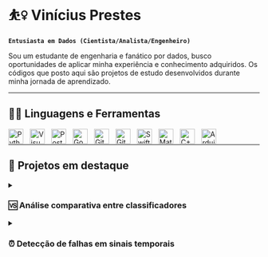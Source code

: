 # ⛹️‍♀️ Vinícius Prestes
**`Entusiasta em Dados (Cientista/Analista/Engenheiro)`**

Sou um estudante de engenharia e fanático por dados, busco oportunidades de aplicar minha experiência e conhecimento adquiridos.
Os códigos que posto aqui são projetos de estudo desenvolvidos durante minha jornada de aprendizado.

---

## 👨‍💻 Linguagens e Ferramentas

<img align="left" alt="Python" width="30px" style="padding-right:10px;" src="https://cdn.jsdelivr.net/gh/devicons/devicon/icons/python/python-original.svg" />
<img align="left" alt="VisualStudioCode" width="30px" style="padding-right:10px;" src="https://cdn.jsdelivr.net/gh/devicons/devicon/icons/visualstudio/visualstudio-plain.svg" />
<img align="left" alt="PostgreSQL" width="30px" style="padding-right:10px;" src="https://cdn.jsdelivr.net/gh/devicons/devicon/icons/postgresql/postgresql-original.svg" />     
<img align="left" alt="GoogleCloud" width="30px" style="padding-right:10px;"  src="https://cdn.jsdelivr.net/gh/devicons/devicon/icons/googlecloud/googlecloud-original.svg" />
<img align="left" alt="Git" width="30px" style="padding-right:10px;" src="https://cdn.jsdelivr.net/gh/devicons/devicon/icons/git/git-original.svg" />
<img align="left" alt="GitHub" width="30px" style="padding-right:10px;" src="https://cdn.jsdelivr.net/gh/devicons/devicon/icons/github/github-original.svg" />
<img align="left" alt="Swift" width="30px" style="padding-right:10px;" src="https://cdn.jsdelivr.net/gh/devicons/devicon/icons/swift/swift-original.svg" />
<img align="left" alt="Matlab" width="30px" style="padding-right:10px;" src="https://cdn.jsdelivr.net/gh/devicons/devicon/icons/matlab/matlab-original.svg" />
<img align="left" alt="C++" width="30px" style="padding-right:10px;" src="https://cdn.jsdelivr.net/gh/devicons/devicon/icons/cplusplus/cplusplus-line.svg" />
<img align="left" alt="Arduino" width="30px" style="padding-right:10px;" src="https://cdn.jsdelivr.net/gh/devicons/devicon/icons/arduino/arduino-original-wordmark.svg" />
<br />

---

## 🚀 Projetos em destaque

<details>
 <summary><h3>🆚 Análise comparativa entre classificadores </h3></summary>
   Este foi meu primeiro projeto em Ciência de Dados, no qual promovi uma comparação de acurácia entre dois classificadores clássicos, KNearestNeighbor e RandomForestClassifier, aplicados em cinco conjuntos de dados distintos.
Os dados utilizados foram coletados do Kaggle, abrangendo temáticas diversas, desde informações sobre saúde pública até dados relacionados a aplicativos de Android. Após a obtenção desses conjuntos de dados, procedi com sua análise e preparação para a fase de treinamento e teste dos classificadores.
Posteriormente, conduzi uma análise estatística minuciosa sobre a acurácia alcançada pelos classificadores. Vale destacar que um deles obteve um desempenho significativamente superior. Alguma aposta sobre qual foi? 👀

   #
   
  **Competências aplicadas nesse projeto:**
  * Busca por dados na plataforma Kaggle
  * Carregamento de Dados no Google Colab
  * Análise Exploratória de Dados
  * Construção de Modelos de Classificação
  * Validação cruzada de Classificadores
  * Análise estatística de resultados
</details>

<details>
 <summary><h3>⏰ Detecção de falhas em sinais temporais </h3></summary>
Este projeto de Ciência de Dados envolveu a classificação de sinais que indicam o funcionamento normal e a presença de falhas de desbalanceamento de 6g em máquinas rotativas. Utilizei os dados provenientes da base de dados Machinery Fault Database (MAFAULDA). A análise e preparação desses dados, formatados como séries temporais, representaram um desafio significativo, incluindo a transformação dos dados para o domínio da frequência.
Iniciando com a definição de uma linha de referência inicial, prossegui com a extração de características para aprimorar o desempenho do classificador. Em seguida, reduzi a dimensionalidade dos dados por meio do método PCA e otimizei os classificadores testados utilizando a função GridSearch.
Os resultados obtidos foram promissores, alcançando uma acurácia máxima de 96% na validação cruzada. Além disso, os classificadores foram comparados por meio de análises estatísticas ANOVA e testes pós-hoc de Tukey para uma avaliação comparativa.

   #
   
  **Competências aplicadas nesse projeto:**
  * Carregamento de dados em formato de séries temporais
  * Análise Exploratória de Dados de sinais no tempo
  * Transformar dados do tempo para frequência usando FFT
  * Extração de Features
  * Redução de Dimensonalidade em Datasets
  * Construção de Modelos de Classificação
  * Otimização de Parâmetros de Classificadores
  * Validação cruzada de Classificadores
  * Análise estatística de resultados multivariados
</details>


